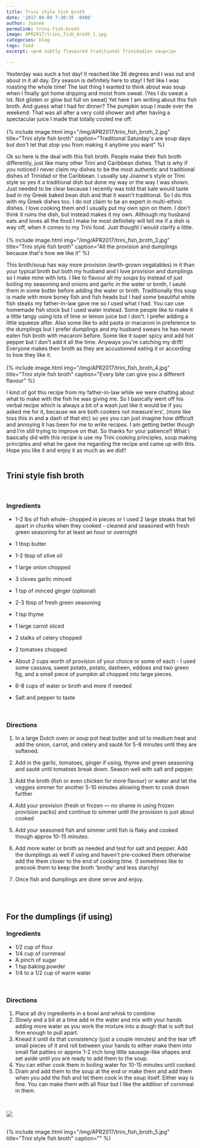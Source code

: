 ```yaml
---
title: Trini style fish broth
date: '2017-04-04 7:30:35 -0400'
author: Joanne
permalink: trini-fish-broth
image: APR2017/trini_fish_broth_1.jpg
categories: blog
tags: food
excerpt: <p>A subtly flavoured traditional Trinidadian soup</p>

---
```


Yesterday was such a hot day! It reached like 36 degrees and I was out and about in it all day. Dry season is definitely here to stay! I felt like I was roasting the whole time! The last thing I wanted to think about was soup when I finally got home dripping and moist from sweat. (Yes I do sweat a lot. Not glisten or glow but full on sweat) Yet here I am writing about this fish broth.  And guess what I had for dinner? The pumpkin soup I made over the weekend.  That was all after a very cold shower and after having a  spectacular juice I made that totally cooled me off.  
<br>
{% include image.html
            img="/img/APR2017/trini_fish_broth_2.jpg"
            title="Trini style fish broth"
            caption="Traditional Saturday's are soup days but don't let that stop you from making it anytime you want" %}

Ok so here is the deal with this fish broth.  People make their fish broth differently, just like many other Trini and Caribbean dishes. That is why if you noticed I never claim
my dishes to be the most authentic and traditional dishes of Trinidad or the Caribbean.  I usually say Joanne's style or Trini style so yes it a traditional dish but done my way or the way I was shown. Just needed to be clear because I recently was told that kale would taste bad in my Greek baked bean dish and that it wasn't traditional. So I do this with my Greek dishes too. I do not claim to be an expert in multi-ethnic dishes.  I love cooking them and I usually put my own spin on them.  I don't think it  ruins the dish, but instead makes it my own.  Although my husband eats and loves all the food I make he most definitely will tell me if a dish is way off, when it comes to my Trini food. Just thought I would clarify a little.
<br>
<br>
{% include image.html
            img="/img/APR2017/trini_fish_broth_3.jpg"
            title="Trini style fish broth"
            caption="All the provision and dumplings because that's how we like it" %}

This broth/soup has way more provision (earth-grown vegatables) in it than your typical broth but both my husband and I love provision and dumplings so I make mine with lots.  I like to flavour all my soups by instead of just boiling my seasoning and onions and garlic in the water or broth, I sauté them in some butter before adding the water or broth. Traditionally this soup is made with more boney fish and fish heads but I had some beautiful white fish steaks my father-in-law gave me so I used what I had.  You can use homemade fish stock but I used water instead. Some people like to make it a little tangy using lots of lime or lemon juice but I don't.  I prefer adding a little squeeze after.  Also some like to add pasta or macaroni in preference to the dumplings but I prefer dumplings and my husband swears he has never eaten fish broth with macaroni before. Some like it super spicy and add hot pepper but I don't add it all the time.  Anyways you're catching my drift! Everyone makes their broth as they are accustomed eating it or according to how they like it.
<br>
<br>
{% include image.html
            img="/img/APR2017/trini_fish_broth_4.jpg"
            title="Trini style fish broth"
            caption="Every bite can give you a different flavour" %}

I kind of got this recipe from my father-in-law while we were chatting about what to make with the fish he was giving me.  So I basically went off his verbal recipe which is always a bit of a wash just like it would be if you asked me for it, because we are both cookers not measure'ers', (more like toss this in and a dash of that etc) so yes you can just imagine how difficult and annoying it has been for me to write recipes. I am getting better though and I'm still trying to improve on that. So thanks for your patience!! What I basically did with this recipe is use my Trini cooking principles, soup making principles and what he gave me regarding the recipe and came up with this.  Hope you like it and enjoy it as much as we did!!
<br>
<br>

## Trini style fish broth
<br>

### Ingredients

* 1-2 lbs of fish whole- chopped in pieces or I used 2 large steaks that fell apart in chunks when they cooked - cleaned and seasoned with fresh green seasoning for at least an hour or overnight

* 1 tbsp butter

* 1-2 tbsp of olive oil

* 1 large onion chopped

* 3 cloves garlic minced

* 1 tsp of minced ginger (optional)

* 2-3 tbsp of fresh green seasoning

* 1 tsp thyme

* 1 large carrot sliced

* 2 stalks of celery chopped

* 2 tomatoes chopped

* About 2 cups worth of provision of your choice or some of each - I used some cassava, sweet potato, potato, dasheen, eddoes and two green fig, and a small piece of pumpkin all chopped into large pieces.

* 6-8 cups of water or broth and more if needed

* Salt and pepper to taste
<br>


### Directions

1. In a large Dutch oven or soup pot heat butter and oil to medium heat and add the onion, carrot, and celery and sauté for 5-8 minutes until they are softened.

1. Add in the garlic, tomatoes, ginger if using, thyme and green seasoning and sauté until tomatoes break down. Season well with salt and pepper.

1. Add the broth (fish or even chicken for more flavour) or water and let the veggies simmer for another 5-10 minutes allowing them to cook down further

1. Add your provision (fresh or frozen &mdash; no shame in using frozen provision packs) and continue to simmer until the provision is just about cooked

1. Add your seasoned fish and simmer until fish is flaky and cooked though approx 10-15 minutes.  

1. Add more water or broth as needed and test for salt and pepper. Add the dumplings as well if using and haven't pre-cooked them otherwise add the them closer to the end of cooking time. (I sometimes like to precook them to keep the broth 'brothy' and less starchy)

1. Once fish and dumplings are done serve and enjoy.
<br>
<br>

## For the dumplings (if using)

### Ingredients

* 1/2 cup of flour
* 1/4 cup of cornmeal
* A pinch of sugar
* 1 tsp baking powder
* 1/4 to a 1/2 cup of warm water
<br>

### Directions

1. Place all dry ingredients in a  bowl and whisk to combine
2. Slowly and a bit at a time add in the water and mix with your hands adding more water as you work the mixture into a dough that is soft but firm enough to pull apart.
3. Knead it until its that consistency (just a couple minutes) and the tear off small pieces of it and roll between your hands to either make them into small flat patties or approx 1-2 inch long little sausage-like shapes and set aside until you are ready to add them to the soup.  
4. You can either cook them in boiling water for 10-15 minutes until cooked.  
5. Drain and add them to the soup at the end or make them and add them when you add the fish and let them cook in the soup itself.  Either way is fine.  You can make them with all flour but I like the addition of cornmeal in them.


<br>
<p class="apple__news__logo"><a href="https://apple.news/TKVtoVhGUQSuiufA4bqI-gg"><img src="{{ basesite.url }}/img/apple_news.svg" /></a></p>


<br>
{% include image.html
            img="/img/APR2017/trini_fish_broth_5.jpg"
            title="Trini style fish broth"
            caption="" %}

